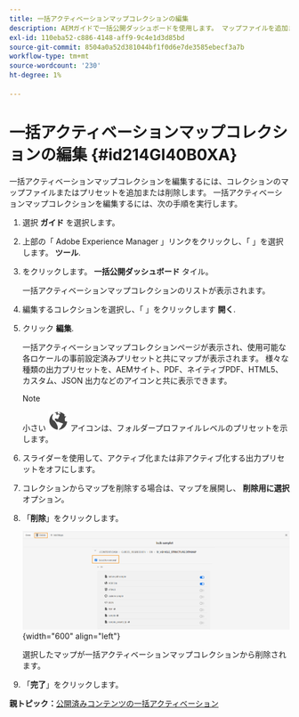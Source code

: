 ```yaml
---
title: 一括アクティベーションマップコレクションの編集
description: AEMガイドで一括公開ダッシュボードを使用します。 マップファイルを追加または削除して、一括アクティベーションマップコレクションを編集する方法を説明します。
exl-id: 110eba52-c886-4148-aff9-9c4e1d3d85bd
source-git-commit: 8504a0a52d381044bf1f0d6e7de3585ebecf3a7b
workflow-type: tm+mt
source-wordcount: '230'
ht-degree: 1%

---
```


# 一括アクティベーションマップコレクションの編集 {#id214GI40B0XA}

一括アクティベーションマップコレクションを編集するには、コレクションのマップファイルまたはプリセットを追加または削除します。 一括アクティベーションマップコレクションを編集するには、次の手順を実行します。

1. 選択 **ガイド** を選択します。

1. 上部の「 Adobe Experience Manager 」リンクをクリックし、「 」を選択します。 **ツール**.

1. をクリックします。 **一括公開ダッシュボード** タイル。

   一括アクティベーションマップコレクションのリストが表示されます。

1. 編集するコレクションを選択し、「 」をクリックします **開く**.

1. クリック **編集**.

   一括アクティベーションマップコレクションページが表示され、使用可能な各ロケールの事前設定済みプリセットと共にマップが表示されます。
様々な種類の出力プリセットを、AEMサイト、PDF、ネイティブPDF、HTML5、カスタム、JSON 出力などのアイコンと共に表示できます。

   >[!NOTE]
   >
   > 小さい ![](images/global-preset-icon.svg) アイコンは、フォルダープロファイルレベルのプリセットを示します。


1. スライダーを使用して、アクティブ化または非アクティブ化する出力プリセットをオフにします。

1. コレクションからマップを削除する場合は、マップを展開し、 **削除用に選択** オプション。

1. 「**削除**」をクリックします。

   ![](images/bulk-activation-delete-map.png){width="600" align="left"}

   選択したマップが一括アクティベーションマップコレクションから削除されます。

1. 「**完了**」をクリックします。


**親トピック：**[&#x200B;公開済みコンテンツの一括アクティベーション](conf-bulk-activation.md)
